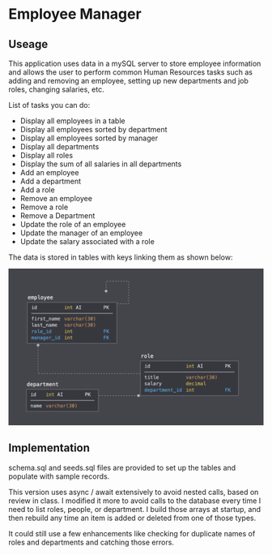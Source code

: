 # Employee Manager

## Useage 

This application uses data in a mySQL server to store employee information and allows
the user to perform common Human Resources tasks such as adding and removing an employee, setting up new departments and job roles, changing salaries, etc.  

List of tasks you can do: 
* Display all employees in a table 
* Display all employees sorted by department
* Display all employees sorted by manager 
* Display all departments
* Display all roles 
* Display the sum of all salaries in all departments 
* Add an employee
* Add a department
* Add a role 
* Remove an employee
* Remove a role
* Remove a Department 
* Update the role of an employee
* Update the manager of an employee
* Update the salary associated with a role 

The data is stored in tables with keys linking them as shown below:  

![](/schema.png)


## Implementation 

schema.sql and seeds.sql files are provided to set up the tables and populate with sample records.  

This version uses async / await extensively to avoid nested calls, based on review in class.  I modified it more to avoid calls to the database every time I need to list roles, people, or department.  I build those arrays at startup, and then rebuild any time an item is added or deleted from one of those types.   

It could still use a few enhancements like checking for duplicate names of roles and departments and catching those errors.  

